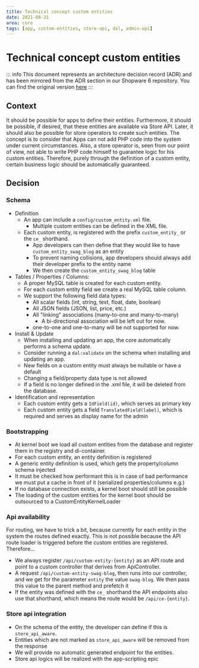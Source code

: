 ```yaml
---
title: Technical concept custom entities
date: 2021-08-31
area: core
tags: [app, custom-entities, store-api, dal, admin-api]
--- 
```


# Technical concept custom entities

::: info
This document represents an architecture decision record (ADR) and has been mirrored from the ADR section in our Shopware 6 repository.
You can find the original version [here](https://github.com/shopware/platform/blob/trunk/adr/2021-09-14-technical-concept-custom-entities.md)
:::

## Context
It should be possible for apps to define their entities. Furthermore, it should be possible, if desired, that these entities are available via Store API.
Later, it should also be possible for store operators to create such entities. The concept is to consider that Apps can not add PHP code into the system under current circumstances. Also, a store operator is, seen from our point of view, not able to write PHP code himself to guarantee logic for his custom entities.
Therefore, purely through the definition of a custom entity, certain business logic should be automatically guaranteed.

## Decision

### Schema
* Definition
    * An app can include a `config/custom_entity.xml` file.
        * Multiple custom entities can be defined in the XML file.
    * Each custom entity, is registered with the prefix `custom_entity_` or the `ce_` shorthand.
        * App developers can then define that they would like to have `custom_entity_swag_blog` as an entity
        * To prevent naming collisions, app developers should always add their developer prefix to the entity name 
        * We then create the `custom_entity_swag_blog` table
* Tables / Properties / Columns:
    * A proper MySQL table is created for each custom entity.
    * For each custom entity field we create a real MySQL table column.
    * We support the following field data types:
        * All scalar fields (int, string, text, float, date, boolean)
        * All JSON fields (JSON, list, price, etc.)
        * All "linking" associations (many-to-one and many-to-many)
            * A bi-directional association will be left out for now.
        * one-to-one and one-to-many will be not supported for now.
* Install & Update
    * When installing and updating an app, the core automatically performs a schema update.
    * Consider running a `dal:validate` on the schema when installing and updating an app.
    * New fields on a custom entity must always be nullable or have a default
    * Changing a field/property data type is not allowed
    * If a field is no longer defined in the .xml file, it will be deleted from the database.
* Identification and representation
    * Each custom entity gets a `IdField(id)`, which serves as primary key
    * Each custom entity gets a field `TranslatedField(label)`, which is required and serves as display name for the admin

### Bootstrapping
* At kernel boot we load all custom entities from the database and register them in the registry and di-container.
* For each custom entity, an entity definition is registered
* A generic entity definition is used, which gets the property/column schema injected
* It must be checked how performant this is in case of bad performance we must put a cache in front of it (serialized properties/columns e.g.)
* If no database connection exists, a kernel boot should still be possible
* The loading of the custom entities for the kernel boot should be outsourced to a CustomEntityKernelLoader

### Api availability
For routing, we have to trick a bit, because currently for each entity in the system the routes defined exactly. This is not possible because the API route loader is triggered before the custom entities are registered. Therefore...
* We always register `/api/custom-entity-{entity}` as an API route and point to a custom controller that derives from ApiController.
* A request `/api/custom-entity-swag-blog`, then runs into our controller, and we get for the parameter `entity` the value `swag-blog`. We then pass this value to the parent method and prefetch it
* If the entity was defined with the `ce_` shorthand the API endpoints also use that shorthand, which means the route would be `/api/ce-{entity}`.

### Store api integration
* On the schema of the entity, the developer can define if this is `store_api_aware`.
* Entities which are not marked as `store_api_aware` will be removed from the response
* We will provide no automatic generated endpoint for the entities.
* Store api logics will be realized with the app-scripting epic
